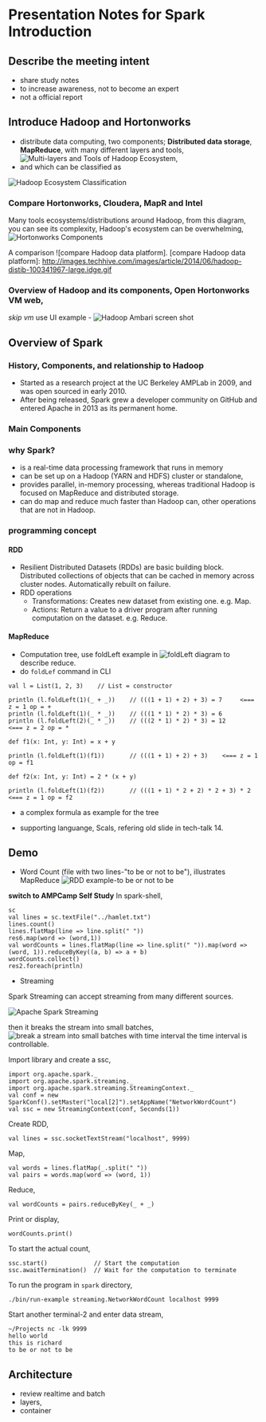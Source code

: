 # Presentation Notes for Spark Introduction  

## Describe the meeting intent
- share study notes
- to increase awareness, not to become an expert
- not a official report

## Introduce Hadoop and Hortonworks
- distribute data computing, two components; **Distributed data storage**, **MapReduce**, with many different layers and tools, ![Multi-layers and Tools of Hadoop Ecosystem], 
- and which can be classified as 

![Hadoop Ecosystem Classification]

[Hapdoop Ecosystem]: https://codemphasis.files.wordpress.com/2012/08/hadoop-architecture.jpg?w=595
[Hortonworks Components]: http://hortonworks.com/wp-content/uploads/2014/10/HDP2.2.Components-1024x443.png 
[Hadoop Ecosystem Classification]: https://www.evernote.com/shard/s302/sh/ccd6ccb1-18a8-47f3-9732-2abc8e6b7da3/2fe039abce28e561fe6460f6305d52fd/deep/0/PowerPoint-Slide-Show----hadoopecosystem-13355714879823-phpapp01-120427192449-phpapp01.ppsx-(Read-Only)-.png
[Multi-layers and Tools of Hadoop Ecosystem]: http://3.bp.blogspot.com/-5fGDsRurMlc/VCcLiujQ4TI/AAAAAAAAAew/r2qikUJXzyY/s1600/Hadoop%2BEcosystem.png

### Compare Hortonworks, Cloudera, MapR and Intel
Many tools ecosystems/distributions around Hadoop, from this diagram, you can see its complexity, Hadoop's ecosystem can be overwhelming, ![Hortonworks Components]

A comparison ![compare Hadoop data platform].
[compare Hadoop data platform]: http://images.techhive.com/images/article/2014/06/hadoop-distib-100341967-large.idge.gif

### Overview of Hadoop and its components, Open Hortonworks VM web,
*skip vm* use UI example - ![Hadoop Ambari screen shot]

[Hadoop Ambari screen shot]: http://hortonworks.com/wp-content/uploads/2013/03/ambari_dashboard.gif

## Overview of Spark

### History, Components, and relationship to Hadoop
- Started as a research project at the UC Berkeley AMPLab in 2009, and was open sourced in early 2010.
- After being released, Spark grew a developer community on GitHub and entered Apache in 2013 as its permanent home.

### Main Components


### why Spark?
- is a real-time data processing framework that runs in memory 
- can be set up on a Hadoop (YARN and HDFS) cluster or standalone,
- provides parallel, in-memory processing, whereas traditional Hadoop is focused on MapReduce and distributed storage. 
- can do map and reduce much faster than Hadoop can, other operations that are not in Hadoop.

[why Spark]: http://www.javaworld.com/article/2360185/big-data/straight-talk-on-apache-spark-and-why-you-should-care.html

### programming concept

#### RDD
- Resilient Distributed Datasets (RDDs) are basic building block.
Distributed collections of objects that can be cached in memory across cluster nodes.
Automatically rebuilt on failure.
- RDD operations
	- Transformations:  Creates new dataset from existing one. e.g. Map.
	- Actions:  Return a value to a driver program after running computation on the dataset. e.g. Reduce.

[Spark Architecture sequence diagram]: http://www.programering.com/a/MTO5QDNwATM.html
[Resilient Distributed Datasets: A Fault-Tolerant Abstraction for In-Memory Cluster Computing]: https://www.cs.berkeley.edu/~matei/papers/2012/nsdi_spark.pdf
[An Architecture for Fast and General Data  Processing on Large Clusters]: http://www.eecs.berkeley.edu/Pubs/TechRpts/2014/EECS-2014-12.pdf 

#### MapReduce
- Computation tree, use foldLeft example in ![foldLeft diagram] to describe reduce.  
- do `foldLef` command in CLI

[foldLeft diagram]: https://joelneely.files.wordpress.com/2008/04/foldlfoldr1.jpg?w=597&h=300

```
val l = List(1, 2, 3)    // List = constructor

println (l.foldLeft(1)(_ + _))    // (((1 + 1) + 2) + 3) = 7     <=== z = 1 op = +
println (l.foldLeft(1)(_ * _))    // (((1 * 1) * 2) * 3) = 6
println (l.foldLeft(2)(_ * _))    // (((2 * 1) * 2) * 3) = 12           <=== z = 2 op = *

def f1(x: Int, y: Int) = x + y

println (l.foldLeft(1)(f1))       // (((1 + 1) + 2) + 3)    <=== z = 1 op = f1

def f2(x: Int, y: Int) = 2 * (x + y)

println (l.foldLeft(1)(f2))       // (((1 + 1) * 2 + 2) * 2 + 3) * 2   <=== z = 1 op = f2
```

- a complex formula as example for the tree

- supporting languange, Scals, refering old slide in tech-talk 14. 

## Demo
- Word Count (file with two lines-"to be or not to be"), illustrates MapReduce ![RDD example-to be or not to be]

**switch to AMPCamp Self Study** 
In spark-shell, 

```
sc
val lines = sc.textFile("../hamlet.txt")
lines.count()
lines.flatMap(line => line.split(" "))
res6.map(word => (word,1))
val wordCounts = lines.flatMap(line => line.split(" ")).map(word => (word, 1)).reduceByKey((a, b) => a + b)
wordCounts.collect()
res2.foreach(println)
```


[RDD example-to be or not to be]: https://www.evernote.com/shard/s302/sh/4df5e6e7-2b4d-4718-a31f-766b12507f4d/498be907662449304875ee489d83489c/deep/0/win7--Running-.png

- Streaming

Spark Streaming can accept streaming from many different sources.

![Apache Spark Streaming]

then it breaks the stream into small batches, ![break a stream into small batches with time interval] the time interval is controllable. 

[Apache Spark Streaming]: https://spark.apache.org/docs/0.9.0/img/streaming-arch.png
[break a stream into small batches with time interval]: https://spark.apache.org/docs/latest/img/streaming-flow.png

Import library and create a ssc,

```
import org.apache.spark._
import org.apache.spark.streaming._
import org.apache.spark.streaming.StreamingContext._
val conf = new SparkConf().setMaster("local[2]").setAppName("NetworkWordCount")
val ssc = new StreamingContext(conf, Seconds(1))
```
Create RDD, 

```
val lines = ssc.socketTextStream("localhost", 9999)
```

Map,

```
val words = lines.flatMap(_.split(" "))
val pairs = words.map(word => (word, 1))
```
Reduce,

```
val wordCounts = pairs.reduceByKey(_ + _)
```
Print or display,

```
wordCounts.print()
```
To start the actual count,

```
ssc.start()             // Start the computation
ssc.awaitTermination()  // Wait for the computation to terminate
```
To run the program in `spark` directory,

```
./bin/run-example streaming.NetworkWordCount localhost 9999
```

Start another terminal-2 and enter data stream, 

```
~/Projects nc -lk 9999
hello world
this is richard
to be or not to be
```


## Architecture
- review realtime and batch
- layers, 
- container


